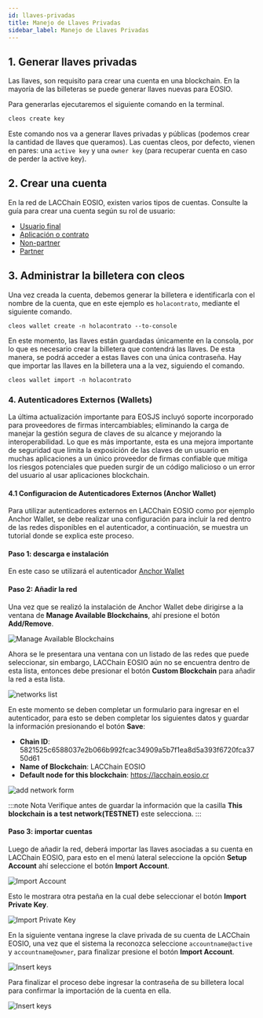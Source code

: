 ```yaml
---
id: llaves-privadas
title: Manejo de Llaves Privadas
sidebar_label: Manejo de Llaves Privadas
---
```


## 1. Generar llaves privadas

Las llaves, son requisito para crear una cuenta en una blockchain. En la mayoría de las billeteras se puede generar llaves nuevas para EOSIO.

Para generarlas ejecutaremos el siguiente comando en la terminal.

```bash
cleos create key
```

Este comando nos va a generar llaves privadas y públicas (podemos crear la cantidad de llaves que queramos). Las cuentas cleos, por defecto, vienen en pares: una `active key` y una `owner key` (para recuperar cuenta en caso de perder la active key).

## 2. Crear una cuenta

En la red de LACChain EOSIO, existen varios tipos de cuentas. Consulte la guía para crear una cuenta según su rol de usuario: 

- [Usuario final](./crear-cuenta-final)
- [Aplicación o contrato](./crear-cuenta-contrato)
- [Non-partner](./crear-cuenta-non-partner)
- [Partner](./crear-cuenta-partner)

## 3. Administrar la billetera con cleos

Una vez creada la cuenta, debemos generar la billetera e identificarla con el nombre de la cuenta, que en este ejemplo es `holacontrato`, mediante el siguiente comando.

```
cleos wallet create -n holacontrato --to-console
```

En este momento, las llaves están guardadas únicamente en la consola, por lo que es necesario crear la billetera que contendrá las llaves. De esta manera, se podrá acceder a estas llaves con una única contraseña. Hay que importar las llaves en la billetera una a la vez, siguiendo el comando.

```
cleos wallet import -n holacontrato
```` 

### 4. Autenticadores Externos (Wallets)

La última actualización importante para EOSJS incluyó soporte incorporado para proveedores de firmas intercambiables; eliminando la carga de manejar la gestión segura de claves de su alcance y mejorando la interoperabilidad. Lo que es más importante, esta es una mejora importante de seguridad que limita la exposición de las claves de un usuario en muchas aplicaciones a un único proveedor de firmas confiable que mitiga los riesgos potenciales que pueden surgir de un código malicioso o un error del usuario al usar aplicaciones blockchain. 

#### **4.1 Configuracion de Autenticadores Externos (Anchor Wallet)**

Para utilizar autenticadores externos en LACChain EOSIO como por ejemplo Anchor Wallet, se debe realizar una configuración para incluir la red dentro de las redes disponibles en el autenticador, a continuación, se muestra un tutorial donde se explica este proceso.

#### Paso 1: descarga e instalación
 
En este caso se utilizará el autenticador [Anchor Wallet](https://greymass.com/en/anchor/)

#### Paso 2: Añadir la red

Una vez que se realizó la instalación de Anchor Wallet debe dirigirse a la ventana de **Manage Available Blockchains**, ahí presione el botón **Add/Remove**.

![Manage Available Blockchains](/img/tutorials/add_network.png)

Ahora se le presentara una ventana con un listado de las redes que puede seleccionar, sin embargo, LACChain EOSIO aún no se encuentra dentro de esta lista, entonces debe presionar el botón **Custom Blockchain** para añadir la red a esta lista.

![networks list](/img/tutorials/networks_list.png)

En este momento se deben completar un formulario para ingresar en el autenticador, para esto se deben completar los siguientes datos y guardar la información presionando el botón **Save**:
 
 - **Chain ID**: 5821525c6588037e2b066b992fcac34909a5b7f1ea8d5a393f6720fca3750d61
 - **Name of Blockchain**: LACChain EOSIO
 - **Default node for this blockchain**: https://lacchain.eosio.cr
 
![add network form](/img/tutorials/add_red_form.png)

:::note Nota
Verifique antes de guardar la información que la casilla **This blockchain is a test network(TESTNET)** este selecciona.
:::

#### Paso 3: importar cuentas

Luego de añadir la red, deberá importar las llaves asociadas a su cuenta en LACChain EOSIO, para esto en el menú lateral seleccione la opción **Setup Account** ahí seleccione el botón **Import Account**.

![Import Account](/img/tutorials/import_account.png)

Esto le mostrara otra pestaña en la cual debe seleccionar el botón **Import Private Key**.

![Import Private Key](/img/tutorials/import_key.png)

En la siguiente ventana ingrese la clave privada de su cuenta de LACChain EOSIO, una vez que el sistema la reconozca seleccione `accountname@active` y `accountname@owner`, para finalizar presione el botón **Import Account**.

![Insert keys](/img/tutorials/insert_keys.png)

Para finalizar el proceso debe ingresar la contraseña de su billetera local para confirmar la importación de la cuenta en ella.

![Insert keys](/img/tutorials/enter_password.png)